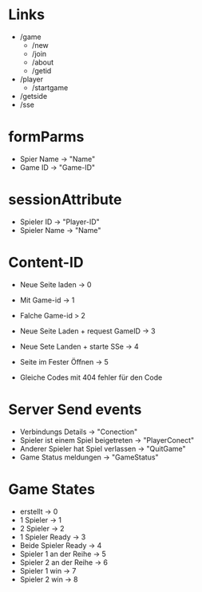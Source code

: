 # Links 
  - /game
    - /new
    - /join
    - /about
    - /getid
  - /player
    - /startgame
  - /getside
  - /sse

# formParms
  - Spier Name -> "Name"
  - Game ID -> "Game-ID"

# sessionAttribute
  - Spieler ID -> "Player-ID"  
  - Spieler Name -> "Name"

# Content-ID
  - Neue Seite laden -> 0
  - Mit Game-id -> 1
  - Falche Game-id > 2 
  - Neue Seite Laden + request GameID -> 3
  - Neue Sete Landen + starte SSe -> 4
  - Seite im Fester Öffnen -> 5

  - Gleiche Codes mit 404 fehler für den Code

# Server Send events
  - Verbindungs Details -> "Conection"
  - Spieler ist einem Spiel beigetreten -> "PlayerConect"
  - Anderer Spieler hat Spiel verlassen -> "QuitGame"
  - Game Status meldungen -> "GameStatus"

# Game States 
  - erstellt -> 0 
  - 1 Spieler -> 1
  - 2 Spieler -> 2
  - 1 Spieler Ready -> 3
  - Beide Spieler Ready -> 4
  - Spieler 1 an der Reihe -> 5
  - Spieler 2 an der Reihe -> 6
  - Spieler 1 win -> 7
  - Spieler 2 win -> 8 